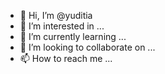 - 👋 Hi, I’m @yuditia
- 👀 I’m interested in ...
- 🌱 I’m currently learning ...
- 💞️ I’m looking to collaborate on ...
- 📫 How to reach me ...

<!---
yuditia/yuditia is a ✨ special ✨ repository because its `README.md` (this file) appears on your GitHub profile.
You can click the Preview link to take a look at your changes.
--->
